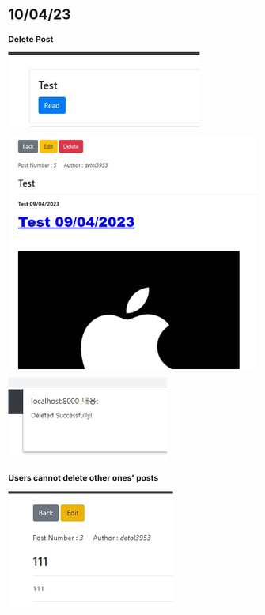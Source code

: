 # 10/04/23

### Delete Post
![image](./Delete.jpg)

![image](./Delete2.jpg)

![image](./Delete3.jpg)


### Users cannot delete other ones' posts

![image](./Delete4.jpg)
